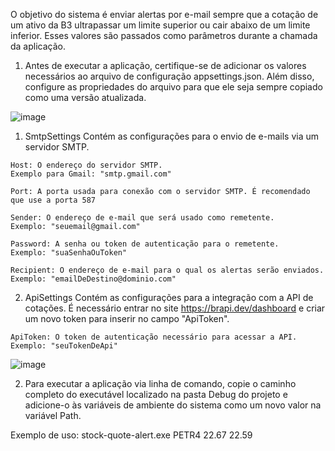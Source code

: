 O objetivo do sistema é enviar alertas por e-mail sempre que a cotação de um ativo da B3 ultrapassar um limite superior ou cair abaixo de um limite inferior. Esses valores são passados como parâmetros durante a chamada da aplicação.

1. Antes de executar a aplicação, certifique-se de adicionar os valores necessários ao arquivo de configuração appsettings.json. Além disso, configure as propriedades do arquivo para que ele seja sempre copiado como uma versão atualizada.

![image](https://github.com/user-attachments/assets/647693eb-1bee-482b-9cd7-00770b140300)

  1. SmtpSettings
    Contém as configurações para o envio de e-mails via um servidor SMTP.
    
    Host: O endereço do servidor SMTP.
    Exemplo para Gmail: "smtp.gmail.com"
    
    Port: A porta usada para conexão com o servidor SMTP. É recomendado que use a porta 587
    
    Sender: O endereço de e-mail que será usado como remetente.
    Exemplo: "seuemail@gmail.com"
    
    Password: A senha ou token de autenticação para o remetente.
    Exemplo: "suaSenhaOuToken"
    
    Recipient: O endereço de e-mail para o qual os alertas serão enviados.
    Exemplo: "emailDeDestino@dominio.com"
  
  2. ApiSettings
    Contém as configurações para a integração com a API de cotações. É necessário entrar no site https://brapi.dev/dashboard e criar um novo token para inserir no campo "ApiToken".
    
    ApiToken: O token de autenticação necessário para acessar a API.
    Exemplo: "seuTokenDeApi"

   ![image](https://github.com/user-attachments/assets/1b406de4-5774-4675-8c85-3471b8ed2699)

2. Para executar a aplicação via linha de comando, copie o caminho completo do executável localizado na pasta Debug do projeto e adicione-o às variáveis de ambiente do sistema como um novo valor na variável Path.

Exemplo de uso: stock-quote-alert.exe PETR4 22.67 22.59 
